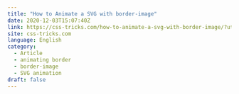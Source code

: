 ```yaml
---
title: "How to Animate a SVG with border-image"
date: 2020-12-03T15:07:40Z
link: https://css-tricks.com/how-to-animate-a-svg-with-border-image/?utm_medium=RSS&utm_source=news.12bit.vn
site: css-tricks.com
language: English
category:
  - Article
  - animating border
  - border-image
  - SVG animation
draft: false
---
```

